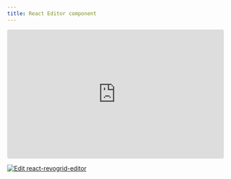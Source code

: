 ```yaml
---
title: React Editor component
---
```


<ClientOnly>
  <div class="tile">
    <iframe src="https://codesandbox.io/embed/vdjyp2?view=preview&module=%2Fsrc%2FApp.tsx&hidenavigation=1"
     style="width:100%; height: 300px; border:0; border-radius: 4px; overflow:hidden;"
     title="react-revogrid-editor"
     allow="accelerometer; ambient-light-sensor; camera; encrypted-media; geolocation; gyroscope; hid; microphone; midi; payment; usb; vr; xr-spatial-tracking"
     sandbox="allow-forms allow-modals allow-popups allow-presentation allow-same-origin allow-scripts"
   ></iframe>
  </div>
</ClientOnly>

[![Edit react-revogrid-editor](https://codesandbox.io/static/img/play-codesandbox.svg)](https://codesandbox.io/p/sandbox/react-revogrid-cell-vdjyp2)